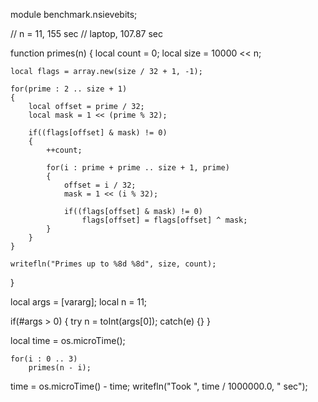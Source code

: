 module benchmark.nsievebits;

// n = 11, 155 sec
// laptop, 107.87 sec

function primes(n)
{
	local count = 0;
	local size = 10000 << n;

	local flags = array.new(size / 32 + 1, -1);

	for(prime : 2 .. size + 1)
	{
		local offset = prime / 32;
		local mask = 1 << (prime % 32);

		if((flags[offset] & mask) != 0)
		{
			++count;

			for(i : prime + prime .. size + 1, prime)
			{
				offset = i / 32;
				mask = 1 << (i % 32);
				
				if((flags[offset] & mask) != 0)
					flags[offset] = flags[offset] ^ mask;
			}
		}
	}

	writefln("Primes up to %8d %8d", size, count);
}

local args = [vararg];
local n = 11;

if(#args > 0)
{
	try
		n = toInt(args[0]);
	catch(e) {}
}

local time = os.microTime();

    for(i : 0 .. 3)
        primes(n - i);

time = os.microTime() - time;
writefln("Took ", time / 1000000.0, " sec");